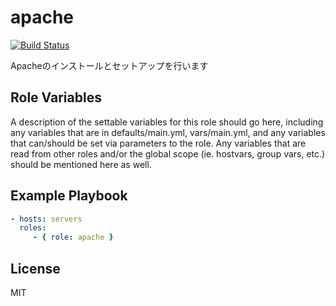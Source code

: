 apache
=========

[![Build Status](https://travis-ci.org/wate/ansible-role-apache.svg?branch=master)](https://travis-ci.org/wate/ansible-role-apache)

Apacheのインストールとセットアップを行います

Role Variables
--------------

A description of the settable variables for this role should go here, including any variables that are in defaults/main.yml, vars/main.yml, and any variables that can/should be set via parameters to the role. Any variables that are read from other roles and/or the global scope (ie. hostvars, group vars, etc.) should be mentioned here as well.


Example Playbook
----------------

```yaml
- hosts: servers
  roles:
     - { role: apache }
```

License
-------

MIT
